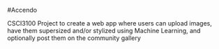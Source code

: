 #Accendo

CSCI3100 Project to create a web app where users can upload images, have them supersized and/or stylized using Machine Learning, and optionally post them on the community gallery
